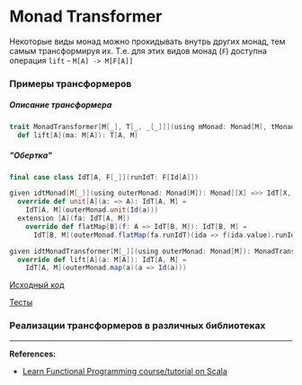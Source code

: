 # Monad Transformer

Некоторые виды монад можно прокидывать внутрь других монад, тем самым трансформируя их.
Т.е. для этих видов монад (`F`) доступна операция `lift` - `M[A] -> M[F[A]]`

### Примеры трансформеров

##### Описание трансформера

```scala
trait MonadTransformer[M[_], T[_, _[_]]](using mMonad: Monad[M], tMonad: Monad[[X] =>> T[X, M]]):
  def lift[A](ma: M[A]): T[A, M]
```

##### "Обертка"

```scala
final case class IdT[A, F[_]](runIdT: F[Id[A]])

given idtMonad[M[_]](using outerMonad: Monad[M]): Monad[[X] =>> IdT[X, M]] with
  override def unit[A](a: => A): IdT[A, M] =
    IdT[A, M](outerMonad.unit(Id(a)))
  extension [A](fa: IdT[A, M])
    override def flatMap[B](f: A => IdT[B, M]): IdT[B, M] =
      IdT[B, M](outerMonad.flatMap(fa.runIdT)(ida => f(ida.value).runIdT))

given idtMonadTransformer[M[_]](using outerMonad: Monad[M]): MonadTransformer[M, IdT] with
  override def lift[A](a: M[A]): IdT[A, M] =
    IdT[A, M](outerMonad.map(a)(a => Id(a)))
```


[Исходный код](https://gitflic.ru/project/artemkorsakov/scalabook/blob?file=examples%2Fsrc%2Fmain%2Fscala%2Ftypeclass%2Fmonad%2FMonad.scala&plain=1)

[Тесты](https://gitflic.ru/project/artemkorsakov/scalabook/blob?file=examples%2Fsrc%2Ftest%2Fscala%2Ftypeclass%2Fmonad%2FMonadSuite.scala)


### Реализации трансформеров в различных библиотеках


---

**References:**
- [Learn Functional Programming course/tutorial on Scala](https://github.com/dehun/learn-fp) 
